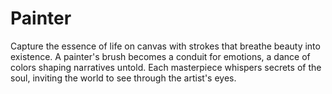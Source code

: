 # Painter
Capture the essence of life on canvas with strokes that breathe beauty into existence. A painter's brush becomes a conduit for emotions, a dance of colors shaping narratives untold. Each masterpiece whispers secrets of the soul, inviting the world to see through the artist's eyes.
